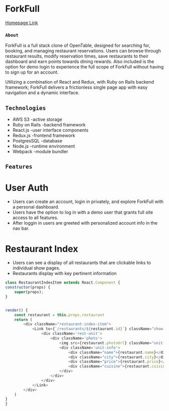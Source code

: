 # ForkFull

[Homepage Link](https://forkfull.herokuapp.com/#/)

### `About`

ForkFull is a full stack clone of OpenTable, designed for searching for, booking,  and managing restaurant reservations. Users can browse through restaurant results, modify reservation times, save restaurants to their dashboard and earn points towards dining rewards. Also included is the option for demo login to experience the full scope of ForkFull without having to sign up for an account. 

Utilizing a combination of React and Redux, with Ruby on Rails backend framework; ForkFull delivers a frictionless single page app with easy navigation and a dynamic interface. 

## `Technologies`

* AWS S3 -active storage
* Ruby on Rails -backend framework
* React.js -user interface components
* Redux.js -frontend framework
* PostgresSQL -database
* Node.js -runtime environment
* Webpack -module bundler

## `Features`

# User Auth

* Users can create an account, login in privately, and explore ForkFull with a personal dashboard.
* Users have the option to log in with a demo user that grants full site access to all features.
* After loggin in users are greeted with personalized account info in the nav bar. 

# Restaurant Index 

* Users can see a display of all restaurants that are clickable links to individual show pages.
* Restaurants display with key pertinent information 

```javascript
class RestaurantIndexItem extends React.Component {
constructor(props) {
    super(props);
}


render() {
    const restaurant = this.props.restaurant
    return (
        <div className="restaurant-index-item">
            <Link to={`/restaurants/${restaurant.id}`} className="show-link-item" key={restaurant.id}>
                <div className='rest-unit'>
                    <div className='photo'>
                        <img src={restaurant.photoUrl} className="unit-photo" />
                        <div className='unit-info'>
                            <div className="name">{restaurant.name}</div>
                            <div className="city">{restaurant.city}</div>
                            <div className="price">{restaurant.price}</div>
                            <div className="cuisine">{restaurant.cuisine}</div>
                        </div>
                    </div>
                </div>
            </Link>
        </div>
    )
}
}
```



